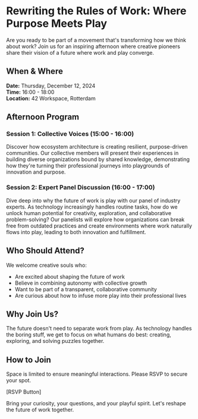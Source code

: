 # Rewriting the Rules of Work: Where Purpose Meets Play

Are you ready to be part of a movement that's transforming how we think about work? Join us for an inspiring afternoon where creative pioneers share their vision of a future where work and play converge.

## When & Where
**Date:** Thursday, December 12, 2024  
**Time:** 16:00 - 18:00  
**Location:** 42 Workspace, Rotterdam

## Afternoon Program
### Session 1: Collective Voices (15:00 - 16:00)
Discover how ecosystem architecture is creating resilient, purpose-driven communities. Our collective members will present their experiences in building diverse organizations bound by shared knowledge, demonstrating how they're turning their professional journeys into playgrounds of innovation and purpose.

### Session 2: Expert Panel Discussion (16:00 - 17:00)
Dive deep into why the future of work is play with our panel of industry experts. As technology increasingly handles routine tasks, how do we unlock human potential for creativity, exploration, and collaborative problem-solving? Our panelists will explore how organizations can break free from outdated practices and create environments where work naturally flows into play, leading to both innovation and fulfillment.

## Who Should Attend?
We welcome creative souls who:
- Are excited about shaping the future of work
- Believe in combining autonomy with collective growth
- Want to be part of a transparent, collaborative community
- Are curious about how to infuse more play into their professional lives

## Why Join Us?
The future doesn't need to separate work from play. As technology handles the boring stuff, we get to focus on what humans do best: creating, exploring, and solving puzzles together.

## How to Join
Space is limited to ensure meaningful interactions. Please RSVP to secure your spot.

[RSVP Button]

Bring your curiosity, your questions, and your playful spirit. Let's reshape the future of work together.
